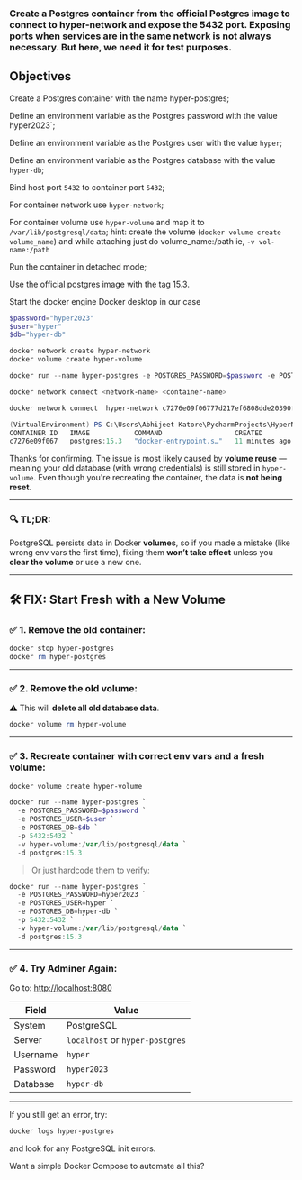 ### Create a Postgres container from the official Postgres image to connect to hyper-network and expose the 5432 port. Exposing ports when services are in the same network is not always necessary. But here, we need it for test purposes.

## Objectives
Create a Postgres container with the name hyper-postgres;

Define an environment variable as the Postgres password with the value hyper2023`;

Define an environment variable as the Postgres user with the value `hyper`;

Define an environment variable as the Postgres database with the value `hyper-db`;

Bind host port `5432` to container port `5432`;

For container network use `hyper-network`;

For container volume use `hyper-volume` and map it to `/var/lib/postgresql/data`;
hint: create the volume (`docker volume create volume_name`) and while attaching just do volume_name:/path ie, `-v vol-name:/path`

Run the container in detached mode;

Use the official postgres image with the tag 15.3.


Start the docker engine Docker desktop in our case
```powershell
$password="hyper2023"
$user="hyper"
$db="hyper-db"
```
```powershell
docker network create hyper-network
docker volume create hyper-volume
```
```powershell
docker run --name hyper-postgres -e POSTGRES_PASSWORD=$password -e POSTGRES_USER=$user -e POSTGRES_DB=$db -p 5432:5432 -v hyper-volume:/var/lib/postgresql/data -d postgres:15.3
```

```powershell
docker network connect <network-name> <container-name>
```
```powershell
docker network connect  hyper-network c7276e09f06777d217ef6808dde20390f035dcb711c135d022fa58e72473efa0
```
```powershell
(VirtualEnvironment) PS C:\Users\Abhijeet Katore\PycharmProjects\HyperNetwork1> docker ps -a
CONTAINER ID   IMAGE           COMMAND                  CREATED          STATUS          PORTS                                         NAMES
c7276e09f067   postgres:15.3   "docker-entrypoint.s…"   11 minutes ago   Up 11 minutes   0.0.0.0:5432->5432/tcp, [::]:5432->5432/tcp   hyper-postgres

```



Thanks for confirming. The issue is most likely caused by **volume reuse** — meaning your old database (with wrong credentials) is still stored in `hyper-volume`. Even though you're recreating the container, the data is **not being reset**.

---

### 🔍 TL;DR:

PostgreSQL persists data in Docker **volumes**, so if you made a mistake (like wrong env vars the first time), fixing them **won’t take effect** unless you **clear the volume** or use a new one.

---

## 🛠 FIX: Start Fresh with a New Volume

### ✅ 1. Remove the old container:

```powershell
docker stop hyper-postgres
docker rm hyper-postgres
```

---

### ✅ 2. Remove the old volume:

⚠️ This will **delete all old database data**.

```powershell
docker volume rm hyper-volume
```

---

### ✅ 3. Recreate container with correct env vars and a fresh volume:

```powershell
docker volume create hyper-volume
```

```powershell
docker run --name hyper-postgres `
  -e POSTGRES_PASSWORD=$password `
  -e POSTGRES_USER=$user `
  -e POSTGRES_DB=$db `
  -p 5432:5432 `
  -v hyper-volume:/var/lib/postgresql/data `
  -d postgres:15.3
```

> Or just hardcode them to verify:

```powershell
docker run --name hyper-postgres `
  -e POSTGRES_PASSWORD=hyper2023 `
  -e POSTGRES_USER=hyper `
  -e POSTGRES_DB=hyper-db `
  -p 5432:5432 `
  -v hyper-volume:/var/lib/postgresql/data `
  -d postgres:15.3
```

---

### ✅ 4. Try Adminer Again:

Go to: [http://localhost:8080](http://localhost:8080)

| Field    | Value                           |
| -------- | ------------------------------- |
| System   | PostgreSQL                      |
| Server   | `localhost` or `hyper-postgres` |
| Username | `hyper`                         |
| Password | `hyper2023`                     |
| Database | `hyper-db`                      |

---

If you still get an error, try:

```powershell
docker logs hyper-postgres
```

and look for any PostgreSQL init errors.

Want a simple Docker Compose to automate all this?
